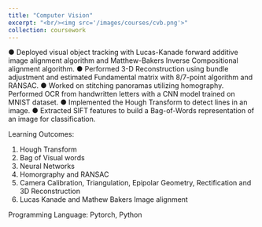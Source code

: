 ```yaml
---
title: "Computer Vision"
excerpt: "<br/><img src='/images/courses/cvb.png'>"
collection: coursework
---
```


● Deployed visual object tracking with Lucas-Kanade forward additive image alignment algorithm and Matthew-Bakers Inverse Compositional alignment algorithm.
● Performed 3-D Reconstruction using bundle adjustment and estimated Fundamental matrix with 8/7-point algorithm and RANSAC.
● Worked on stitching panoramas utilizing homography. Performed OCR from handwritten letters with a CNN model trained on MNIST dataset.
● Implemented the Hough Transform to detect lines in an image.
● Extracted SIFT features to build a Bag-of-Words representation of an image for classification.

Learning Outcomes: 
1. Hough Transform
2. Bag of Visual words
3. Neural Networks
4. Homorgraphy and RANSAC
5. Camera Calibration, Triangulation, Epipolar Geometry, Rectification and 3D Reconstruction
6. Lucas Kanade and Mathew Bakers Image alignment

Programming Language:
Pytorch, Python